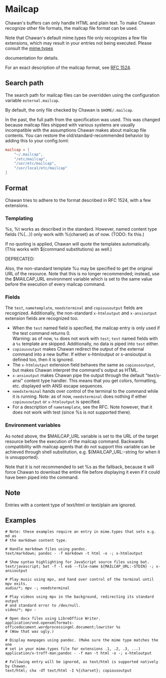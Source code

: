 <!-- MANON
% cha-mailcap(5) | Mailcap support in Chawan
MANOFF -->

# Mailcap

Chawan's buffers can only handle HTML and plain text. To make Chawan recognize
other file formats, the mailcap file format can be used.

Note that Chawan's default mime.types file only recognizes a few file
extensions, which may result in your entries not being executed.
Please consult the <!-- MANOFF -->[mime.types](mime.types.md)<!-- MANON -->
<!-- MANON **cha-mime.types**(5) MANOFF --> documentation for details.

For an exact description of the mailcap format, see
[RFC 1524](https://www.rfc-editor.org/rfc/rfc1524).

## Search path

The search path for mailcap files can be overridden using the configuration
variable `external.mailcap`.

By default, the only file checked by Chawan is `$HOME/.mailcap`.

In the past, the full path from the specification was used. This was changed
because mailcap files shipped with various systems are usually incompatible
with the assumptions Chawan makes about mailcap file contents. You can restore
the old/standard-recommended behavior by adding this to your config.toml:

```toml
mailcap = [
	"~/.mailcap",
	"/etc/mailcap",
	"/usr/etc/mailcap",
	"/usr/local/etc/mailcap"
]
```

## Format

Chawan tries to adhere to the format described in RFC 1524, with a few
extensions.

### Templating

%s, %t works as described in the standard. However, named content type fields
(%{...}) only work with %{charset} as of now. (TODO: fix this.)

If no quoting is applied, Chawan will quote the templates automatically. (This
works with $(command substitutions) as well.)

DEPRECATED:

Also, the non-standard template %u may be specified to get the original URL
of the resource. Note that this is no longer recommended; instead, use the
$MAILCAP_URL environment variable which is set to the same value before the
execution of every mailcap command.

### Fields

The `test`, `nametemplate`, `needsterminal` and `copiousoutput` fields are
recognized. Additionally, the non-standard `x-htmloutput` and `x-ansioutput`
extension fields are recognized too.

* When the `test` named field is specified, the mailcap entry is only used
  if the test command returns 0.  
  Warning: as of now, `%s` does not work with `test`; `test` named fields with a
  `%s` template are skipped. Additionally, no data is piped into `test` either.
* `copiousoutput` makes Chawan redirect the output of the external command
  into a new buffer. If either x-htmloutput or x-ansioutput is defined too, then
  it is ignored.
* The `x-htmloutput` extension field behaves the same as `copiousoutput`,
  but makes Chawan interpret the command's output as HTML.
* `x-ansioutput` makes Chawan pipe the output through the default "text/x-ansi"
  content type handler. This means that you get colors, formatting, etc.
  displayed with ANSI escape sequences.
* `needsterminal` hands over control of the terminal to the command while
  it is running. Note: as of now, `needsterminal` does nothing if either
  `copiousoutput` or `x-htmloutput` is specified.
* For a description of `nametemplate`, see the RFC. Note however, that it does
  not work with test (since %s is not supported there).

### Environment variables

As noted above, the $MAILCAP_URL variable is set to the URL of the target
resource before the execution of the mailcap command. Backwards compatibility
with mailcap agents that do not support this variable can be achieved through
shell substitution, e.g. ${MAILCAP_URL:-string for when it is unsupported}.

Note that it is not recommended to set %s as the fallback, because it
will force Chawan to download the entire file before displaying it even if
it could have been piped into the command.

## Note

Entries with a content type of text/html or text/plain are ignored.

## Examples

```
# Note: these examples require an entry in mime.types that sets e.g. md as
# the markdown content type.

# Handle markdown files using pandoc.
text/markdown; pandoc - -f markdown -t html -o -; x-htmloutput

# Show syntax highlighting for JavaScript source files using bat.
text/javascript; bat -f -l es6 --file-name ${MAILCAP_URL:-STDIN} -; x-ansioutput

# Play music using mpv, and hand over control of the terminal until mpv exits.
audio/*; mpv -; needsterminal

# Play videos using mpv in the background, redirecting its standard output
# and standard error to /dev/null.
video/*; mpv -

# Open docx files using LibreOffice Writer.
application/vnd.openxmlformats-officedocument.wordprocessingml.document;lowriter %s
# (Wow that was ugly.)

# Display manpages using pandoc. (Make sure the mime type matches the one
# set in your mime.types file for extensions .1, .2, .3, ...)
application/x-troff-man;pandoc - -f man -t html -o -; x-htmloutput

# Following entry will be ignored, as text/html is supported natively by Chawan.
text/html; cha -dT text/html -I %{charset}; copiousoutput
```
<!-- MANON
## See also

**cha**(1)
MANOFF -->
